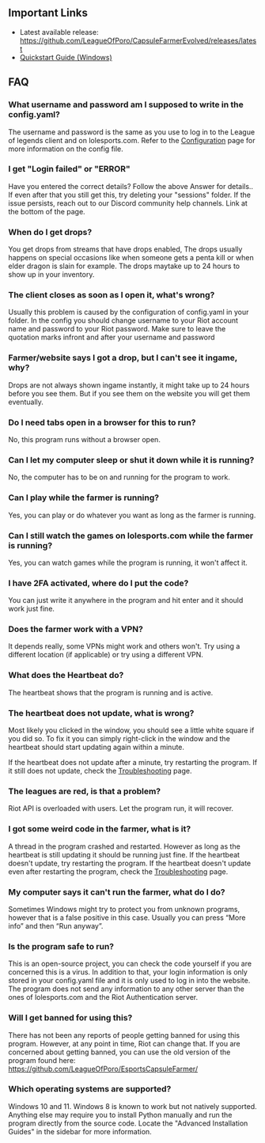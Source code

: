 ## Important Links

- Latest available release: https://github.com/LeagueOfPoro/CapsuleFarmerEvolved/releases/latest
- [Quickstart Guide (Windows)](Quickstart-Guide-(Windows))

## FAQ

### What username and password am I supposed to write in the config.yaml?
The username and password is the same as you use to log in to the League of legends client and on lolesports.com.
Refer to the [Configuration](Configuration) page for more information on the config file.

### I get "Login failed" or "ERROR"
Have you entered the correct details? Follow the above Answer for details.. 
If even after that you still get this, try deleting your "sessions" folder. If the issue persists, reach out to our Discord community help channels. Link at the bottom of the page.   

### When do I get drops?
You get drops from streams that have drops enabled, The drops usually happens on special occasions like when someone gets a penta kill or when elder dragon is slain for example. The drops maytake up to 24 hours to show up in your inventory.

### The client closes as soon as I open it, what's wrong?
Usually this problem is caused by the configuration of config.yaml in your folder. In the config you should change username to your Riot account name and password to your Riot password. Make sure to leave the quotation marks infront and after your username and password

### Farmer/website says I got a drop, but I can't see it ingame, why?
Drops are not always shown ingame instantly, it might take up to 24 hours before you see them. But if you see them on the website you will get them eventually.

### Do I need tabs open in a browser for this to run?
No, this program runs without a browser open.

### Can I let my computer sleep or shut it down while it is running?
No, the computer has to be on and running for the program to work.

### Can I play while the farmer is running?
Yes, you can play or do whatever you want as long as the farmer is running.

### Can I still watch the games on lolesports.com while the farmer is running?
Yes, you can watch games while the program is running, it won't affect it.

### I have 2FA activated, where do I put the code?
You can just write it anywhere in the program and hit enter and it should work just fine.

### Does the farmer work with a VPN?
It depends really, some VPNs might work and others won't. Try using a different location (if applicable) or try using a different VPN.

### What does the Heartbeat do?
The heartbeat shows that the program is running and is active.

### The heartbeat does not update, what is wrong?
Most likely you clicked in the window, you should see a little white square if you did so. To fix it you can simply right-click in the window and the heartbeat should start updating again within a minute.

If the heartbeat does not update after a minute, try restarting the program. If it still does not update, check the [Troubleshooting](Troubleshooting) page.

### The leagues are red, is that a problem?
Riot API is overloaded with users. Let the program run, it will recover.

### I got some weird code in the farmer, what is it?
A thread in the program crashed and restarted. However as long as the heartbeat is still updating it should be running just fine. If the heartbeat doesn't update, try restarting the program. If the heartbeat doesn't update even after restarting the program, check the [Troubleshooting](Troubleshooting) page.

### My computer says it can't run the farmer, what do I do?
Sometimes Windows might try to protect you from unknown programs, however that is a false positive in this case. Usually you can press “More info” and then “Run anyway”.

### Is the program safe to run?
This is an open-source project, you can check the code yourself if you are concerned this is a virus. 
In addition to that, your login information is only stored in your config.yaml file and it is only used to log in into the website. The program does not send any information to any other server than the ones of lolesports.com and the Riot Authentication server.

### Will I get banned for using this?
There has not been any reports of people getting banned for using this program. However, at any point in time, Riot can change that. If you are concerned about getting banned, you can use the old version of the program found here: https://github.com/LeagueOfPoro/EsportsCapsuleFarmer/

### Which operating systems are supported?
Windows 10 and 11. Windows 8 is known to work but not natively supported. Anything else may require you to install Python manually and run the program directly from the source code. Locate the "Advanced Installation Guides" in the sidebar for more information.
